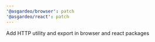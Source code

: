 ```yaml
---
'@asgardeo/browser': patch
'@asgardeo/react': patch
---
```


Add HTTP utility and export in browser and react packages
